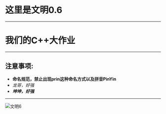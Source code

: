 # 这里是文明0.6   
----
# 我们的C++大作业  
----
## 注意事项:  

- **命名规范，禁止出现prin这种命名方式以及拼音PinYin** 
- _龙哥，好强_  
- ***坤坤，好强***
----  

![文明6](https://ts2.cn.mm.bing.net/th?id=OIP-C.tGaknbVIy5r9FKdWWvDNdAHaHa&w=250&h=250&c=8&rs=1&qlt=90&o=6&dpr=1.7&pid=3.1&rm=2 "文明6")
